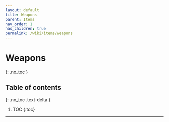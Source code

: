```yaml
---
layout: default
title: Weapons
parent: Items
nav_order: 1
has_children: true
permalink: /wiki/items/weapons
---
```


# Weapons
{: .no_toc }

## Table of contents
{: .no_toc .text-delta }

1. TOC
{:toc}

---